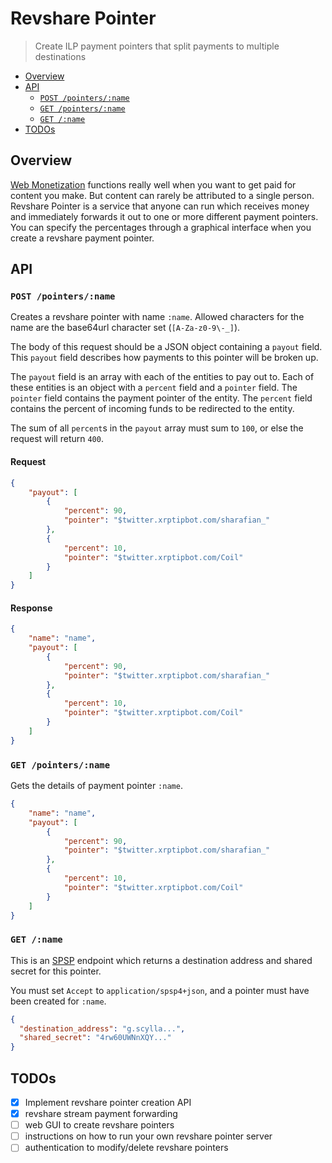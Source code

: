 # Revshare Pointer
> Create ILP payment pointers that split payments to multiple destinations

- [Overview](#overview)
- [API](#api)
  - [`POST /pointers/:name`](#post-pointersname)
  - [`GET /pointers/:name`](#get-pointersname)
  - [`GET /:name`](#get-name)
- [TODOs](#todos)

## Overview

[Web Monetization](https://webmonetization.org) functions really well when you
want to get paid for content you make. But content can rarely be attributed to
a single person. Revshare Pointer is a service that anyone can run which
receives money and immediately forwards it out to one or more different payment
pointers. You can specify the percentages through a graphical interface when
you create a revshare payment pointer.

## API

### `POST /pointers/:name`

Creates a revshare pointer with name `:name`. Allowed characters for the name are the base64url character set (`[A-Za-z0-9\-_]`).

The body of this request should be a JSON object containing a `payout` field.
This `payout` field describes how payments to this pointer will be broken up.

The `payout` field is an array with each of the entities to pay out to. Each of
these entities is an object with a `percent` field and a `pointer` field. The
`pointer` field contains the payment pointer of the entity. The `percent` field
contains the percent of incoming funds to be redirected to the entity.

The sum of all `percent`s in the `payout` array must sum to `100`, or else the
request will return `400`.

#### Request

```json
{
    "payout": [
        {
            "percent": 90,
            "pointer": "$twitter.xrptipbot.com/sharafian_"
        },
        {
            "percent": 10,
            "pointer": "$twitter.xrptipbot.com/Coil"
        }
    ]
}
```

#### Response

```json
{
    "name": "name",
    "payout": [
        {
            "percent": 90,
            "pointer": "$twitter.xrptipbot.com/sharafian_"
        },
        {
            "percent": 10,
            "pointer": "$twitter.xrptipbot.com/Coil"
        }
    ]
}
```

### `GET /pointers/:name`

Gets the details of payment pointer `:name`.

```json
{
    "name": "name",
    "payout": [
        {
            "percent": 90,
            "pointer": "$twitter.xrptipbot.com/sharafian_"
        },
        {
            "percent": 10,
            "pointer": "$twitter.xrptipbot.com/Coil"
        }
    ]
}
```

### `GET /:name`

This is an
[SPSP](https://github.com/interledger/rfcs/blob/master/0009-simple-payment-setup-protocol/0009-simple-payment-setup-protocol.md)
endpoint which returns a destination address and shared secret for this
pointer.

You must set `Accept` to `application/spsp4+json`, and a pointer must have been
created for `:name`.

```json
{
  "destination_address": "g.scylla...",
  "shared_secret": "4rw60UWNnXQY..."
}
```

## TODOs

- [x] Implement revshare pointer creation API
- [x] revshare stream payment forwarding
- [ ] web GUI to create revshare pointers
- [ ] instructions on how to run your own revshare pointer server
- [ ] authentication to modify/delete revshare pointers
